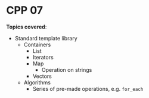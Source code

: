 # CPP 07

**Topics covered**:

- Standard template library
  - Containers
    - List
    - Iterators
    - Map
      - Operation on strings
    - Vectors
  - Algorithms
    - Series of pre-made operations, e.g. `for_each`
